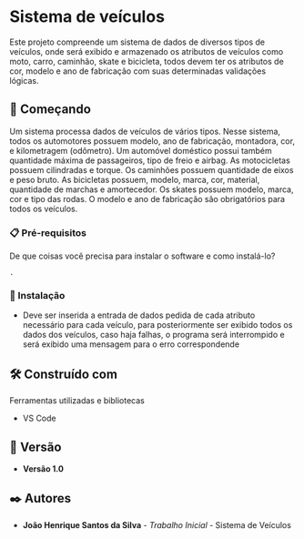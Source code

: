 # Sistema de veículos

Este projeto compreende um sistema de dados de diversos tipos de veículos, onde será exibido e armazenado os atributos de veículos como moto, carro, caminhão, skate e bicicleta, todos devem ter os atributos de cor, modelo e ano de fabricação com suas determinadas validações lógicas.
## 🚀 Começando

Um sistema processa dados de veículos de vários tipos. Nesse sistema, todos os automotores possuem modelo, ano de fabricação, montadora, cor, e kilometragem (odômetro). Um automóvel doméstico possui também quantidade máxima de passageiros, tipo de freio e airbag. As motocicletas possuem cilindradas e torque. Os caminhões possuem quantidade de eixos e peso bruto. As bicicletas possuem, modelo, marca, cor, material, quantidade de marchas e amortecedor. Os skates possuem modelo, marca, cor e tipo das rodas. O modelo e ano de fabricação são obrigatórios para todos os veículos.
### 📋 Pré-requisitos

De que coisas você precisa para instalar o software e como instalá-lo?

```
.
```

### 🔧 Instalação

* Deve ser inserida a entrada de dados pedida de cada atributo necessário para cada veículo, para posteriormente ser exibido todos os dados dos veículos, caso haja falhas, o programa será interrompido e será exibido uma mensagem para o erro correspondende

## 🛠️ Construído com

Ferramentas utilizadas e bibliotecas

* VS Code

## 📌 Versão

* **Versão 1.0** 

## ✒️ Autores

* **João Henrique Santos da Silva** - *Trabalho Inicial* - Sistema de Veículos

